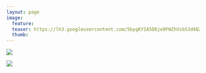 ```yaml
---
layout: page
image:
  feature:
  teaser: https://lh3.googleusercontent.com/5bygKYIA5D6je9FWZhVsbS3d4Q2Sg8wSWymlGyZA6jQ=w245
  thumb:
---
```


[![](https://lh3.googleusercontent.com/AE_-fFeGRVwjOzCWu3L9YSalNTfzmfcePYdFW4ztQ-U=w800)](https://lh3.googleusercontent.com/AE_-fFeGRVwjOzCWu3L9YSalNTfzmfcePYdFW4ztQ-U=s0)

[![](https://lh3.googleusercontent.com/rUqlRXlSzUPih0DgWqGmCcq287sB42u1yeqn2uG2JAo=w800)](https://lh3.googleusercontent.com/rUqlRXlSzUPih0DgWqGmCcq287sB42u1yeqn2uG2JAo=s0)

